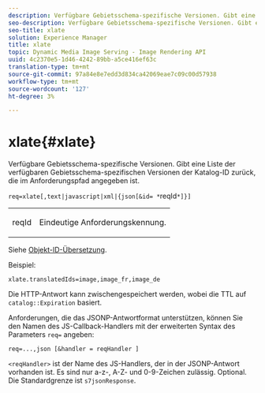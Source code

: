 ```yaml
---
description: Verfügbare Gebietsschema-spezifische Versionen. Gibt eine Liste der verfügbaren Gebietsschema-spezifischen Versionen der Katalog-ID zurück, die im Anforderungspfad angegeben ist.
seo-description: Verfügbare Gebietsschema-spezifische Versionen. Gibt eine Liste der verfügbaren Gebietsschema-spezifischen Versionen der Katalog-ID zurück, die im Anforderungspfad angegeben ist.
seo-title: xlate
solution: Experience Manager
title: xlate
topic: Dynamic Media Image Serving - Image Rendering API
uuid: 4c2370e5-1d46-4242-89bb-a5ce416ef63c
translation-type: tm+mt
source-git-commit: 97a84e8e7edd3d834ca42069eae7c09c00d57938
workflow-type: tm+mt
source-wordcount: '127'
ht-degree: 3%

---
```



# xlate{#xlate}

Verfügbare Gebietsschema-spezifische Versionen. Gibt eine Liste der verfügbaren Gebietsschema-spezifischen Versionen der Katalog-ID zurück, die im Anforderungspfad angegeben ist.

`req=xlate[,text|javascript|xml|{json[&id= *`reqId`*]}]`

<table id="simpletable_8970A3A5A64F4DC2B184E251993390C5"> 
 <tr class="strow"> 
  <td class="stentry"> <p><span class="codeph"><span class="varname"> reqId</span></span> </p> </td> 
  <td class="stentry"> <p>Eindeutige Anforderungskennung. </p></td> 
 </tr> 
</table>

Siehe [Objekt-ID-Übersetzung](../../../../../../is-api/http-ref/image-serving-api-ref/c-http-protocol-reference/c-syntax-and-features/r-object-id-translation.md#reference-cf3e34e6cbb346d69ded9982bfdef414).

Beispiel:

`xlate.translatedIds=image,image_fr,image_de`

Die HTTP-Antwort kann zwischengespeichert werden, wobei die TTL auf `catalog::Expiration` basiert.

Anforderungen, die das JSONP-Antwortformat unterstützen, können Sie den Namen des JS-Callback-Handlers mit der erweiterten Syntax des Parameters `req=` angeben:

`req=...,json [&handler = reqHandler ]`

`<reqHandler>` ist der Name des JS-Handlers, der in der JSONP-Antwort vorhanden ist. Es sind nur a-z-, A-Z- und 0-9-Zeichen zulässig. Optional. Die Standardgrenze ist `s7jsonResponse`.
